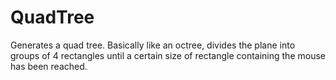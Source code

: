# QuadTree

Generates a quad tree.
Basically like an octree, divides the plane into groups of 4 rectangles
until a certain size of rectangle containing the mouse has been reached.
